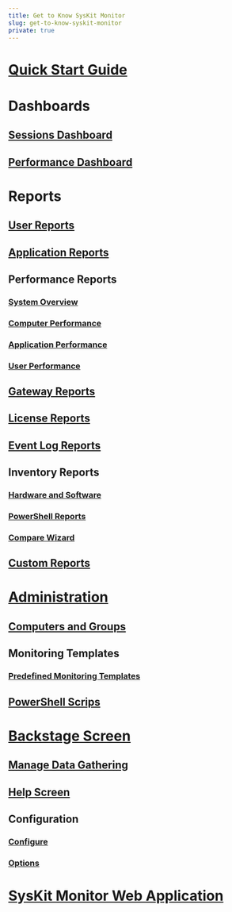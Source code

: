 ```yaml
---
title: Get to Know SysKit Monitor
slug: get-to-know-syskit-monitor
private: true
---
```


# [Quick Start Guide](quick-start-guide.md)

# Dashboards
## [Sessions Dashboard](sessions-dashboard.md)
## [Performance Dashboard](performance-dashboard.md)

# Reports
## [User Reports](user-reports.md)
## [Application Reports](application-reports.md)

## Performance Reports
### [System Overview](system-overview.md)
### [Computer Performance](computer-performance.md)
### [Application Performance](application-performance.md)
### [User Performance](user-performance.md)

## [Gateway Reports](gateway-reports.md)
## [License Reports](license-reports.md)
## [Event Log Reports](event-log-reports.md)

## Inventory Reports
### [Hardware and Software](hardware-and-software.md)
### [PowerShell Reports](powershell-reports.md)
### [Compare Wizard](compare-wizard.md)

## [Custom Reports](custom-reports.md)


# [Administration](administration.md)
## [Computers and Groups](computers-and-groups.md)
## Monitoring Templates
### [Predefined Monitoring Templates](predefined-monitoring-templates.md)
## [PowerShell Scrips](powershell-scripts.md)

# [Backstage Screen](backstage-screen.md)
## [Manage Data Gathering](manage-data-gathering.md)
## [Help Screen](help-screen.md)
## Configuration
### [Configure](configure.md)
### [Options](options.md)

# [SysKit Monitor Web Application](syskit-monitor-web-app.md)